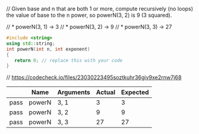 // Given base and n that are both 1 or more, compute recursively (no loops) the value of base to the n power, so powerN(3, 2) is 9 (3 squared).

// * powerN(3, 1) → 3
// * powerN(3, 2) → 9
// * powerN(3, 3) → 27

```cpp
#include <string>
using std::string;
int powerN(int n, int exponent)
{
   return 0; // replace this with your code
}
```

// https://codecheck.io/files/23030223495soztkuhr36giv9xe2rnw7j68

| |Name|Arguments|Actual|Expected|
|---|---|---|---|---|
|pass|powerN|3, 1|3|3|
|pass|powerN|3, 2|9|9|
|pass|powerN|3, 3|27|27|